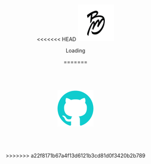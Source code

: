 <div align="center">
    <br>
    <br>
    <br>
    <br>
<<<<<<< HEAD
    <img src="https://github.com/birdmichael/birdmichael/raw/master/logo.jpeg" width="100" height="100">
    <p>Loading</p>
=======
    <br>
    <br>
    <br>
    <br>
    <br>
    <img src="https://github.com/birdmichael/birdmichael/raw/master/animation.gif" width="100" height="100">
    <br>
    <br>
    <br>
    <br>
    <br>
>>>>>>> a22f8171b67a4f13d6121b3cd81d0f3420b2b789
    <br>
    <br>
    <br>
    <br>
</div>

